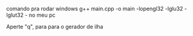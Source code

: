 comando pra rodar windows g++ main.cpp -o main -lopengl32 -lglu32 -lglut32 - no meu pc

Aperte "q", para para o gerador de ilha